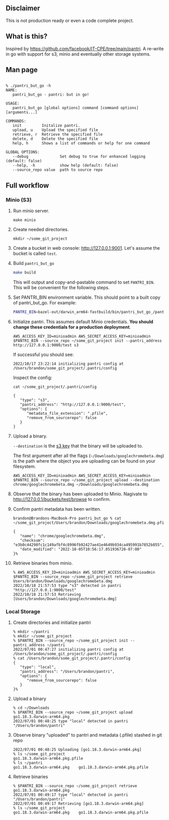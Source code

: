 ## **Disclaimer**

This is not production ready or even a code complete project. 

## What is this? 

Inspired by https://github.com/facebook/IT-CPE/tree/main/pantri. A re-write in go with support for s3, minio and eventually other storage systems. 

## Man page

```shell

% ./pantri_but_go -h
NAME:
   pantri_but_go - pantri: but in go!

USAGE:
   pantri_but_go [global options] command [command options] [arguments...]

COMMANDS:
   init         Initalize pantri.
   upload, u    Upload the specified file
   retrieve, r  Retrieve the specified file
   delete, d    Delete the specified file
   help, h      Shows a list of commands or help for one command

GLOBAL OPTIONS:
   --debug              Set debug to true for enhanced logging (default: false)
   --help, -h           show help (default: false)
   --source_repo value  path to source repo
```

## Full workflow

### Minio (S3)

1. Run minio server.
   ```shell
   make minio
   ```

1. Create needed directories.
   ```shell
   mkdir ~/some_git_project
   ```

1. Create a bucket in web console: http://127.0.0.1:9001. Let's assume the bucket is called `test`.

1. Build `pantri_but_go`

   ```bash
   make build
   ```

   This will output and copy-and-pastable command to set `PANTRI_BIN`. This will be convenient for the following steps.

1. Set PANTRI_BIN environment variable. This should point to a built copy of pantri_but_go. For example:

   ```bash
   PANTRI_BIN=bazel-out/darwin_arm64-fastbuild/bin/pantri_but_go_/pantri_but_go
   ```

1. Initialize pantri. This assumes default Minio credentials. **You should change these credentials for a production deployment**.

   ```shell
   AWS_ACCESS_KEY_ID=minioadmin AWS_SECRET_ACCESS_KEY=minioadmin $PANTRI_BIN --source_repo ~/some_git_project init --pantri_address http://127.0.0.1:9000/test s3
   ```
   If successful you should see:
   ```
   2022/10/17 23:22:14 initializing pantri config at /Users/brandon/some_git_project/.pantri/config
   ```

   Inspect the config:
   ```shell
   cat ~/some_git_project/.pantri/config 
   ```

   ```
   {
      "type": "s3",
      "pantri_address": "http://127.0.0.1:9000/test",
      "options": {
         "metadata_file_extension": ".pfile",
         "remove_from_sourcerepo": false
      }
   }
   ```

1. Upload a binary. 

   `--destination` is the [s3 key](https://docs.aws.amazon.com/AmazonS3/latest/userguide/UsingObjects.html#:~:text=of%20the%20following%3A-,Key,-The%20name%20that) that the binary will be uploaded to. 

   The first argument after all the flags (`~/Downloads/googlechromebeta.dmg`) is the path where the object you are uploading can be found on your filesystem.

   ```shell
   AWS_ACCESS_KEY_ID=minioadmin AWS_SECRET_ACCESS_KEY=minioadmin $PANTRI_BIN --source_repo ~/some_git_project upload --destination chrome/googlechromebeta.dmg ~/Downloads/googlechromebeta.dmg
   ```

1. Observe that the binary has been uploaded to Minio. Nagivate to http://127.0.0.1/buckets/test/browse to confirm.

1. Confirm pantri metadata has been written.
   ```shell
   brandon@Brandons-MacBook-Pro pantri_but_go % cat ~/some_git_project/Users/brandon/Downloads/googlechromebeta.dmg.pfile
   ```

   ```
   {
      "name": "chrome/googlechromebeta.dmg",
      "checksum": "e3b0c44298fc1c149afbf4c8996fb92427ae41e4649b934ca495991b7852b855",
      "date_modified": "2022-10-05T10:56:17.051936728-07:00"
   }% 
   ```

1. Retrieve binaries from minio.

   ```shell
   % AWS_ACCESS_KEY_ID=minioadmin AWS_SECRET_ACCESS_KEY=minioadmin $PANTRI_BIN --source_repo ~/some_git_project retrieve Users/brandon/Downloads/googlechromebeta.dmg
   2022/10/18 21:57:53 type "s3" detected in pantri "http://127.0.0.1:9000/test"
   2022/10/18 21:57:53 Retrieving [Users/brandon/Downloads/googlechromebeta.dmg]
   ```

### Local Storage

1. Create directories and initialize pantri
   ```shell
   % mkdir ~/pantri
   % mkdir ~/some_git_project
   % $PANTRI_BIN --source_repo ~/some_git_project init --pantri_address ~/pantri
   2022/07/01 00:47:27 initializing pantri config at /Users/brandon/some_git_project/.pantri/config
   % cat /Users/brandon/some_git_project/.pantri/config
   {
      "type": "local",
      "pantri_address": "/Users/brandon/pantri",
      "options": {
         "remove_from_sourcerepo": false
      }
   }%
   ```
1. Upload a binary

   ```shell
   % cd ~/Downloads 
   % $PANTRI_BIN --source_repo ~/some_git_project upload go1.18.3.darwin-arm64.pkg          
   2022/07/01 00:48:25 type "local" detected in pantri "/Users/brandon/pantri"
   ```
1. Observe binary "uploaded" to pantri and metadata (.pfile) stashed in git repo

   ```shell
   2022/07/01 00:48:25 Uploading [go1.18.3.darwin-arm64.pkg]
   % ls ~/some_git_project 
   go1.18.3.darwin-arm64.pkg.pfile
   % ls ~/pantri
   go1.18.3.darwin-arm64.pkg	go1.18.3.darwin-arm64.pkg.pfile
   ```
1. Retrieve binaries

   ```shell
   % $PANTRI_BIN --source_repo ~/some_git_project retrieve go1.18.3.darwin-arm64.pkg
   2022/07/01 00:49:17 type "local" detected in pantri "/Users/brandon/pantri"
   2022/07/01 00:49:17 Retrieving [go1.18.3.darwin-arm64.pkg]
   % ls ~/some_git_project 
   go1.18.3.darwin-arm64.pkg	go1.18.3.darwin-arm64.pkg.pfile
   ```
